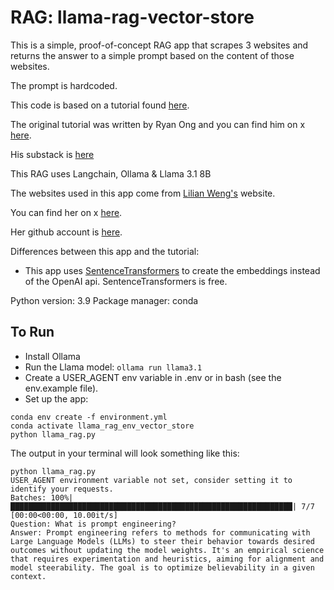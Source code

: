 # RAG: llama-rag-vector-store

This is a simple, proof-of-concept RAG app that scrapes 3 websites and returns the answer to a simple prompt based on the content of those websites. 

The prompt is hardcoded.

This code is based on a tutorial found [here](https://www.datacamp.com/tutorial/llama-3-1-rag). 

The original tutorial was written by Ryan Ong and you can find him on x [here](https://x.com/Ryan_Ong10). 

His substack is [here](https://ryanocm.substack.com/.)

This RAG uses Langchain, Ollama & Llama 3.1 8B

The websites used in this app come from [Lilian Weng's](https://lilianweng.github.io/) website. 

You can find her on x [here](https://x.com/lilianweng/).

Her github account is [here](https://github.com/lilianweng).

Differences between this app and the tutorial:
- This app uses [SentenceTransformers](https://sbert.net/) to create the embeddings instead of the OpenAI api. SentenceTransformers is free.

Python version: 3.9
Package manager: conda

## To Run
- Install Ollama
- Run the Llama model: ```ollama run llama3.1``` 
- Create a USER_AGENT env variable in .env or in bash (see the env.example file).
- Set up the app:
```
conda env create -f environment.yml
conda activate llama_rag_env_vector_store
python llama_rag.py

```

The output in your terminal will look something like this:
```
python llama_rag.py
USER_AGENT environment variable not set, consider setting it to identify your requests.
Batches: 100%|███████████████████████████████████████████████████████████████| 7/7 [00:00<00:00, 10.00it/s]
Question: What is prompt engineering?
Answer: Prompt engineering refers to methods for communicating with Large Language Models (LLMs) to steer their behavior towards desired outcomes without updating the model weights. It's an empirical science that requires experimentation and heuristics, aiming for alignment and model steerability. The goal is to optimize believability in a given context.
```
